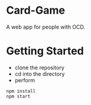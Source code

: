 # Card-Game
A web app for people with OCD.

# Getting Started
- clone the repository
- cd into the directory
- perform
```
npm install
npm start
```
